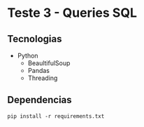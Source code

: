 # Teste 3 - Queries SQL

## Tecnologias

- Python
  - BeaultifulSoup
  - Pandas
  - Threading

## Dependencias

```
pip install -r requirements.txt
```
